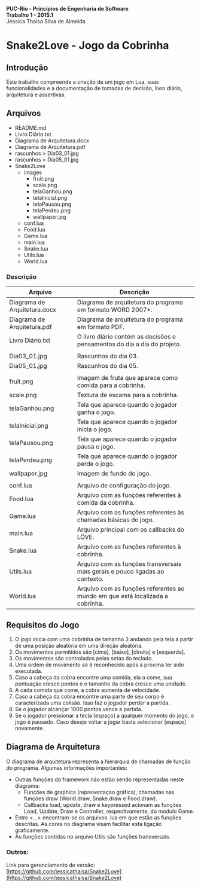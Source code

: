 
**PUC-Rio - Princípios de Engenharia de Software**  
**Trabalho 1 - 2015.1**  
Jéssica Thaisa Silva de Almeida  

# Snake2Love - Jogo da Cobrinha

## Introdução
Este trabalho compreende a criação de um jogo em Lua, suas funcionalidades e a documentação de tomadas de decisão, livro diário, arquitetura e assertivas.


## Arquivos

- README.md
- Livro Diário.txt
- Diagrama de Arquitetura.docx
- Diagrama de Arquitetura.pdf
- rascunhos > Dia03_01.jpg
- rascunhos > Dia05_01.jpg
- Snake2Love
	- images
		- fruit.png
		- scale.png
        - telaGanhou.png
        - telaInicial.png
        - telaPausou.png
        - telaPerdeu.png
        - wallpaper.jpg
	- conf.lua
	- Food.lua
	- Game.lua
	- main.lua
	- Snake.lua
	- Utils.lua
	- World.lua

### Descrição

| Arquivo           | Descrição  |
| ------------------|----------- |
| Diagrama de Arquitetura.docx | Diagrama de arquitetura do programa em formato WORD 2007+. |
| Diagrama de Arquitetura.pdf | Diagrama de arquitetura do programa em formato PDF. |
| Livro Diário.txt  | O livro diário contém as decisões e pensamentos do dia a dia do projeto.|
| 					| 			 |
| Dia03_01.jpg		| Rascunhos do dia 03. |
| Dia05_01.jpg		| Rascunhos do dia 05. |
| 					| 			 |
| fruit.png         | Imagem de fruta que aparece como comida para a cobrinha. |
| scale.png			| Textura de escama para a cobrinha. |
| telaGanhou.png	| Tela que aparece quando o jogador ganha o jogo. |
| telaInicial.png	| Tela que aparece quando o jogador inicia o jogo. |
| telaPausou.png	| Tela que aparece quando o jogador pausa o jogo. |
| telaPerdeu.png	| Tela que aparece quando o jogador perde o jogo. |
| wallpaper.jpg		| Imagem de fundo do jogo. |
| 					| 			 |
| conf.lua			| Arquivo de configuração do jogo. |
| Food.lua			| Arquivo com as funções referentes à comida da cobrinha. |
| Game.lua			| Arquivo com as funções referentes às chamadas básicas do jogo. |
| main.lua			| Arquivo principal com os callbacks do LÖVE. |
| Snake.lua			| Arquivo com as funções referentes à cobrinha. |
| Utils.lua			| Arquivo com as funções transversais mais gerais e pouco ligadas ao contexto. |
| World.lua			| Arquivo com as funções referentes ao mundo em que está localizada a cobrinha. |


## Requisitos do Jogo

 1. O jogo inicia com uma cobrinha de tamanho 3 andando pela tela a
    partir de uma posição aleatória em uma direção aleatória.
 2. Os movimentos permitidos são [cima], [baixo], [direita] e
    [esquerda].
 3. Os movimentos são controlados pelas setas do teclado.
 4. Uma ordem de movimento só é reconhecido após a próxima ter sido executada.
 4. Caso a cabeça da cobra encontre uma comida, ela a come, sua
    pontuação cresce  pontos e o tamanho da cobra cresce uma unidade.
 5. A cada comida que come, a cobra aumenta de velocidade.
 6. Caso a cabeça da cobra encontre uma parte de seu corpo é
    caracterizada uma colisão. Isso faz o jogador perder a partida.
 7. Se o jogador alcançar 1000 pontos vence a partida.
 8. Se o jogador pressionar a tecla [espaço] a qualquer momento do jogo, o jogo é pausado. Caso deseje voltar a jogar basta selecionar [espaço] novamente.

  
## Diagrama de Arquitetura

O diagrama de arquitetura representa a hierarquia de chamadas de função do programa.
Algumas informações importantes:

 - Outras funções do framework não estão sendo representadas neste diagrama:
	 - 	Funções de graphics (representaçao gráfica), chamadas nas funções draw (World.draw, Snake.draw e Food.draw).
	 - Callbacks load, update, draw e keypressed acionam as funções Load, Update, Draw e Controller, respectivamente, do modulo Game.
 - Entre <...> encontram-se os arquivos .lua em que estão as funções descritas. As cores no diagrama visam facilitar esta ligação graficamente.
 - As funções contidas no arquivo Utils são funções transversais.


### Outros:

Link para gerenciamento de versão: [https://github.com/jessicathaisa/Snake2Love](https://github.com/jessicathaisa/Snake2Love)
